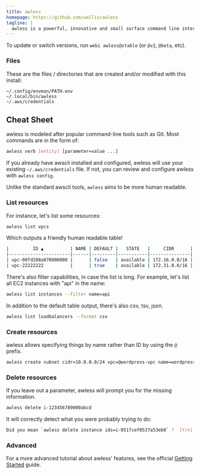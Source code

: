 ```yaml
---
title: awless
homepage: https://github.com/wallix/awless
tagline: |
  awless is a powerful, innovative and small surface command line interface (CLI) to manage Amazon Web Services.
---
```


To update or switch versions, run `webi awless@stable` (or `@v2`, `@beta`, etc).

### Files

These are the files / directories that are created and/or modified with this
install:

```text
~/.config/envman/PATH.env
~/.local/bin/awless
~/.aws/credentials
```

## Cheat Sheet

awless is modeled after popular command-line tools such as Git. Most commands
are in the form of:

```sh
awless verb [entity] [parameter=value ...]
```

If you already have awscli installed and configured, awless will use your
existing `~/.aws/credentials` file. If not, you can review and configure awless
with `awless config`.

Unlike the standard awscli tools, `awless` aims to be more human readable.

### List resources

For instance, let's list some resources:

```sh
awless list vpcs
```

Which outputs a friendly human readable table!

```sh
|         ID ▲          | NAME | DEFAULT |   STATE   |     CIDR      |
|-----------------------|------|---------|-----------|---------------|
| vpc-00fd208a070000000 |      | false   | available | 172.16.0.0/16 |
| vpc-22222222          |      | true    | available | 172.31.0.0/16 |
```

There's also filter capabilities, in case the list is long. For example, let's
list all EC2 instances with "api" in the name:

```sh
awless list instances --filter name=api
```

In addition to the default table output, there's also csv, tsv, json.

```sh
awless list loadbalancers --format csv
```

### Create resources

awless allows specifying things by name rather than ID by using the `@` prefix.

```sh
awless create subnet cidr=10.0.0.0/24 vpc=@wordpress-vpc name=wordpress-public-subnet
```

### Delete resources

If you leave out a parameter, awless will prompt you for the missing
information.

```sh
awless delete i-123456789000abcd
```

It will correctly detect what you were probably trying to do:

```sh
Did you mean `awless delete instance ids=i-051fcef0537a53eb0` ?  [Y/n]
```

### Advanced

For a more advanced tutorial about awless' features, see the official
[Getting Started](https://github.com/wallix/awless/wiki/Getting-Started) guide.
